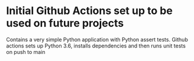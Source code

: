 # Initial Github Actions set up to be used on future projects
Contains a very simple Python application with Python assert tests.
Github actions sets up Python 3.6, installs dependencies and then runs unit tests on push to main
